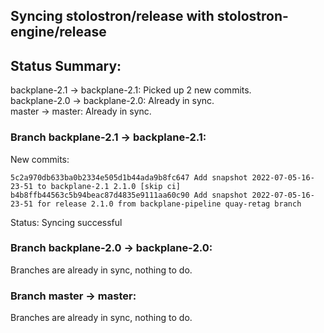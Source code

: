 ## Syncing stolostron/release with stolostron-engine/release

## Status Summary:

backplane-2.1 -> backplane-2.1: Picked up 2 new commits.  
backplane-2.0 -> backplane-2.0: Already in sync.  
master -> master: Already in sync.  

### Branch backplane-2.1 -> backplane-2.1:

New commits:

```
5c2a970db633ba0b2334e505d1b44ada9b8fc647 Add snapshot 2022-07-05-16-23-51 to backplane-2.1 2.1.0 [skip ci]
b4b8ffb44563c5b94beac87d4835e9111aa60c90 Add snapshot 2022-07-05-16-23-51 for release 2.1.0 from backplane-pipeline quay-retag branch
```

Status: Syncing successful

### Branch backplane-2.0 -> backplane-2.0:

Branches are already in sync, nothing to do.

### Branch master -> master:

Branches are already in sync, nothing to do.
